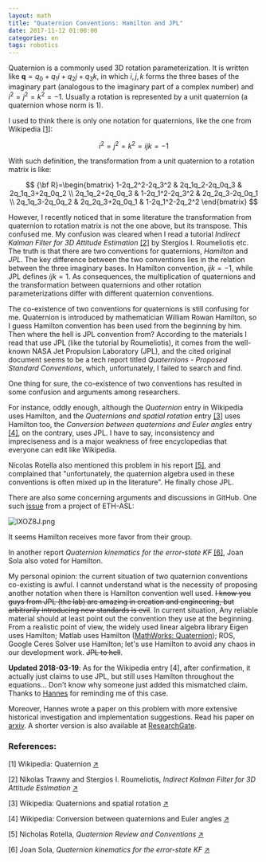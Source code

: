```yaml
---
layout: math
title: "Quaternion Conventions: Hamilton and JPL"
date: 2017-11-12 01:00:00
categories: en
tags: robotics
---
```


Quaternion is a commonly used 3D rotation parameterization. It is written like $\mathbf{q}=q_0 + q_1 i + q_2 j + q_3 k$, in which $i, j, k$ forms the three bases of the imaginary part (analogous to the imaginary part of a complex number) and $i^2=j^2=k^2=-1$. Usually a rotation is represented by a unit quaternion (a quaternion whose norm is 1).

I used to think there is only one notation for quaternions, like the one from Wikipedia [\[1\]](https://en.wikipedia.org/wiki/Quaternion):

$$ i^2=j^2=k^2=ijk=-1 $$

With such definition, the transformation from a unit quaternion to a rotation matrix is like:

$$ {\bf R}=\begin{bmatrix} 1-2q_2^2-2q_3^2 & 2q_1q_2-2q_0q_3 & 2q_1q_3+2q_0q_2 \\ 2q_1q_2+2q_0q_3 & 1-2q_1^2-2q_3^2 & 2q_2q_3-2q_0q_1 \\ 2q_1q_3-2q_0q_2 & 2q_2q_3+2q_0q_1 & 1-2q_1^2-2q_2^2 \end{bmatrix} $$

However, I recently noticed that in some literature the transformation from quaternion to rotation matrix is not the one above, but its transpose. This confused me. My confusion was cleared when I read a tutorial _Indirect Kalman Filter for 3D Attitude Estimation_ [\[2\]](http://mars.cs.umn.edu/tr/reports/Trawny05b.pdf)  by Stergios I. Roumeliotis etc. The truth is that there are two conventions for quaternions, _Hamilton_ and _JPL_. The key difference between the two conventions lies in the relation between the three imaginary bases. In Hamilton convention, $ijk=-1$, while JPL defines $ijk = 1$. As consequences, the multiplication of quaternions and the transformation between quaternions and other rotation parameterizations differ with different quaternion conventions.

The co-existence of two conventions for quaternions is still confusing for me. Quaternion is introduced by mathematician William Rowan Hamilton, so I guess Hamilton convention has been used from the beginning by him. Then where the hell is JPL convention from? According to the materials I read that use JPL (like the tutorial by Roumeliotis), it comes from the well-known NASA Jet Propulsion Laboratory (JPL), and the cited original document seems to be a tech report titled _Quaternions - Proposed Standard Conventions_, which, unfortunately, I failed to search and find. 

One thing for sure, the co-existence of two conventions has resulted in some confusion and arguments among researchers. 

For instance, oddly enough, although the _Quaternion_ entry in Wikipedia uses Hamilton, and the _Quaternions and spatial rotation_ entry [\[3\]](https://en.wikipedia.org/wiki/Quaternions_and_spatial_rotation) uses Hamilton too, the _Conversion between quaternions and Euler angles_ entry [\[4\]](https://en.wikipedia.org/wiki/Conversion_between_quaternions_and_Euler_angles), on the contrary, uses JPL. I have to say, inconsistency and impreciseness and is a major weakness of free encyclopedias that everyone can edit like Wikipedia.

Nicolas Rotella also mentioned this problem in his report [\[5\]](http://www-clmc.usc.edu/~nrotella/IROS2014_linearization.pdf), and complained that "unfortunately, the quaternion algebra used in these conventions is often mixed up in the literature". He finally chose JPL.

There are also some concerning arguments and discussions in GitHub. One such [issue](https://github.com/ethz-asl/ethzasl_msf/issues/19) from a project of ETH-ASL:

<!-- ![](/images/quaternion_convention_issue.png) -->
![lXOZ8J.png](https://s2.ax1x.com/2020/01/15/lXOZ8J.png)

It seems Hamilton receives more favor from their group.

In another report _Quaternion kinematics for the error-state KF_ [\[6\]](http://www.iri.upc.edu/people/jsola/JoanSola/objectes/notes/kinematics.pdf), Joan Sola also voted for Hamilton.

My personal opinion: the current situation of two quaternion conventions co-existing is awful. I cannot understand what is the necessity of proposing another notation when there is Hamilton convention well used. ~~I know you guys from JPL (the lab) are amazing in creation and engineering, but arbitrarily introducing new standards is evil~~. In current situation, Any reliable material should at least point out the convention they use at the beginning. From a realistic point of view, the widely used linear algebra library Eigen uses Hamilton; Matlab uses Hamilton ([MathWorks: Quaternion](https://www.mathworks.com/discovery/quaternion.html)); ROS, Google Ceres Solver use Hamilton; let's use Hamilton to avoid any chaos in our development work. ~~JPL to hell~~.

__Updated 2018-03-19__: As for the Wikipedia entry \[4\], after confirmation, it actually just claims to use JPL, but still uses Hamilton throughout the equations... Don't know why someone just added this mismatched claim. Thanks to [Hannes](https://github.com/HannesSommer) for reminding me of this case.

Moreover, Hannes wrote a paper on this problem with more extensive historical investigation and implementation suggestions.
Read his paper on [arxiv](https://arxiv.org/abs/1801.07478).
A shorter version is also available at [ResearchGate](https://www.researchgate.net/publication/323426570_Why_and_How_to_Avoid_the_Flipped_Quaternion_Multiplication_-_Shorter_and_Less_Formal_Version).

### References:

[1] Wikipedia: Quaternion [↗](https://en.wikipedia.org/wiki/Quaternion)

[2] Nikolas Trawny and Stergios I. Roumeliotis, _Indirect Kalman Filter for 3D Attitude Estimation_ [↗](http://mars.cs.umn.edu/tr/reports/Trawny05b.pdf)

[3] Wikipedia: Quaternions and spatial rotation
 [↗](https://en.wikipedia.org/wiki/Quaternions_and_spatial_rotation)

[4] Wikipedia: Conversion between quaternions and Euler angles [↗](https://en.wikipedia.org/wiki/Conversion_between_quaternions_and_Euler_angles)

[5] Nicholas Rotella, _Quaternion Review and Conventions_ [↗](http://www-clmc.usc.edu/~nrotella/IROS2014_linearization.pdf)

[6] Joan Sola, _Quaternion kinematics for the error-state KF_ [↗](http://www.iri.upc.edu/people/jsola/JoanSola/objectes/notes/kinematics.pdf)

